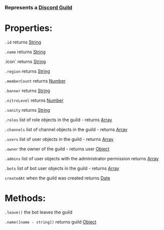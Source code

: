 ### Represents a [Discord Guild](https://discord.com/developers/docs/resources/guild)

# Properties: 

`.id` returns [String](https://javascript.info/types#string)

`.name` returns [String](https://javascript.info/types#string)

.icon` returns [String](https://javascript.info/types#string)

`.region` returns [String](https://javascript.info/types#string)

`.memberCount` returns [Number](https://javascript.info/types#number)

`.banner` returns [String](https://javascript.info/types#string)

`.nitroLevel` returns [Number](https://javascript.info/types#number)

`.vanity` returns [String](https://javascript.info/types#string)

`.roles` list of role objects in the guild - returns [Array](https://javascript.info/array)

`.channels` list of channel objects in the guild - returns [Array](https://javascript.info/array)

`.users` list of user objects in the guild - returns [Array](https://javascript.info/array)

`.owner` the owner of the guild - returns user [Object](https://javascript.info/object)

`.admins` list of user objects with the administrator permission returns [Array](https://javascript.info/array)

`.bots` list of bot user objects in the guild - returns [Array](https://javascript.info/array)

`createdAt` when the guild was created returns [Date](https://javascript.info/date)


# Methods:

`.leave()` the bot leaves the guild

`.name([name - string])` returns guild [Object](https://javascript.info/object)

